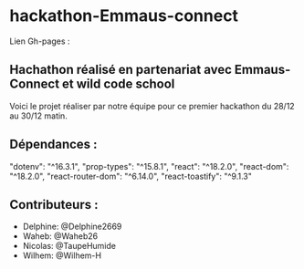 # hackathon-Emmaus-connect

Lien Gh-pages :

## Hachathon réalisé en partenariat avec Emmaus-Connect et wild code school 

Voici le projet réaliser par notre équipe pour ce premier hackathon du 28/12 au 30/12 matin.

## Dépendances :

"dotenv": "^16.3.1",
"prop-types": "^15.8.1",
"react": "^18.2.0",
"react-dom": "^18.2.0",
"react-router-dom": "^6.14.0",
"react-toastify": "^9.1.3"

## Contributeurs : 

- Delphine:  @Delphine2669
- Waheb:  @Waheb26
- Nicolas:  @TaupeHumide
- Wilhem:  @Wilhem-H
